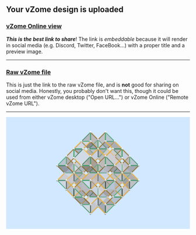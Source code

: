 ## Your vZome design is uploaded

### [vZome Online view][embed]

***This is the best link to share***!  The link is *embeddable* because it will render in social media (e.g. Discord, Twitter, FaceBook...) with a proper title and a preview image.

---

### [Raw vZome file][raw]

This is just the link to the raw vZome file, and is **not** good for
sharing on social media.
Honestly, you probably don't want this, though it could be used from either
vZome desktop ("Open URL...") or vZome Online ("Remote vZome URL").

---

![Image](<Jacobs-octahedral-ball-double-tunnels.png>)


[embed]: <https://vzome.com/app/embed.py?url=https://raw.githubusercontent.com/John-Kostick/vzome-sharing/main/2021/12/07/09-11-58-Jacobs-octahedral-ball-double-tunnels/Jacobs-octahedral-ball-double-tunnels.vZome>
[raw]: <https://raw.githubusercontent.com/John-Kostick/vzome-sharing/main/2021/12/07/09-11-58-Jacobs-octahedral-ball-double-tunnels/Jacobs-octahedral-ball-double-tunnels.vZome>
